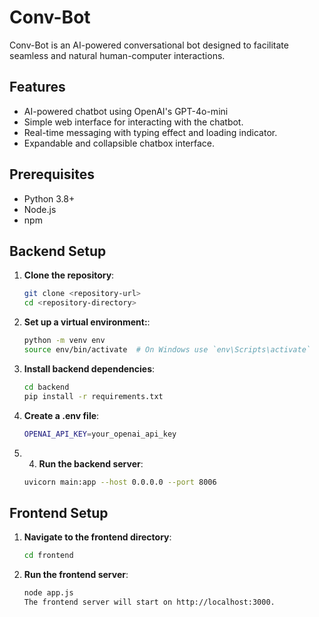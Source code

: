 # Conv-Bot
Conv-Bot is an AI-powered conversational bot designed to facilitate seamless and natural human-computer interactions.

## Features

- AI-powered chatbot using OpenAI's GPT-4o-mini
- Simple web interface for interacting with the chatbot.
- Real-time messaging with typing effect and loading indicator.
- Expandable and collapsible chatbox interface.

## Prerequisites

- Python 3.8+
- Node.js
- npm

## Backend Setup

1. **Clone the repository**:
   ```bash
   git clone <repository-url>
   cd <repository-directory>

2. **Set up a virtual environment:**:
   ```bash
   python -m venv env
   source env/bin/activate  # On Windows use `env\Scripts\activate`

3. **Install backend dependencies**:
   ```bash
   cd backend
   pip install -r requirements.txt

4. **Create a .env file**:
   ```bash
   OPENAI_API_KEY=your_openai_api_key

5. 4. **Run the backend server**:
   ```bash
   uvicorn main:app --host 0.0.0.0 --port 8006


## Frontend Setup
  
1. **Navigate to the frontend directory**:
   ```bash
   cd frontend

2. **Run the frontend server**:
   ```bash
   node app.js
   The frontend server will start on http://localhost:3000.
